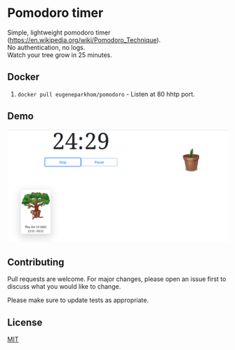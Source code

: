 # Pomodoro timer

Simple, lightweight pomodoro timer (<https://en.wikipedia.org/wiki/Pomodoro_Technique>).<br> No authentication, no logs. <br> Watch your tree grow in 25 minutes.

## Docker
1. `docker pull eugeneparkhom/pomodoro` - Listen at 80 hhtp port.

## Demo
![demo image](https://github.com/la-strole/pomodoro_timer/blob/dev/image.png)

## Contributing
Pull requests are welcome. For major changes, please open an issue first to discuss what you would like to change.

Please make sure to update tests as appropriate.

## License
[MIT](https://choosealicense.com/licenses/mit/)
